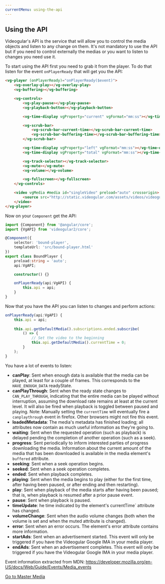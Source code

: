 ```yaml
---
currentMenu: using-the-api
---
```


## Using the API

Videogular's API is the service that will allow you to control the media objects and listen to any change on them. It's not mandatory to use the API but if you need to control externally the medias or you want to listen to changes you need use it. 

To start using the API first you need to grab it from the player. To do that listen for the event `onPlayerReady` that will get you the API:

```html
<vg-player (onPlayerReady)="onPlayerReady($event)">
    <vg-overlay-play></vg-overlay-play>
    <vg-buffering></vg-buffering>

    <vg-controls>
        <vg-play-pause></vg-play-pause>
        <vg-playback-button></vg-playback-button>

        <vg-time-display vgProperty="current" vgFormat="mm:ss"></vg-time-display>

        <vg-scrub-bar>
            <vg-scrub-bar-current-time></vg-scrub-bar-current-time>
            <vg-scrub-bar-buffering-time></vg-scrub-bar-buffering-time>
        </vg-scrub-bar>

        <vg-time-display vgProperty="left" vgFormat="mm:ss"></vg-time-display>
        <vg-time-display vgProperty="total" vgFormat="mm:ss"></vg-time-display>

        <vg-track-selector></vg-track-selector>
        <vg-mute></vg-mute>
        <vg-volume></vg-volume>

        <vg-fullscreen></vg-fullscreen>
    </vg-controls>

    <video vgMedia #media id="singleVideo" preload="auto" crossorigin>
        <source src="http://static.videogular.com/assets/videos/videogular.mp4" type="video/mp4">
    </video>
</vg-player>
```

Now on your `Component` get the API:

```typescript
import {Component} from '@angular/core';
import {VgAPI} from 'videogular2/core';

@Component({
    selector: 'bound-player',
    templateUrl: 'src/bound-player.html'
})
export class BoundPlayer {
    preload:string = 'auto';
    api:VgAPI;

    constructor() {}

    onPlayerReady(api:VgAPI) {
        this.api = api;
    }
}
```

Now that you have the API you can listen to changes and perform actions:

```typescript
onPlayerReady(api:VgAPI) {
    this.api = api;
    
    this.api.getDefaultMedia().subscriptions.ended.subscribe(
        () => {
            // Set the video to the beginning
            this.api.getDefaultMedia().currentTime = 0;
        }
    );
}
```

You have a lot of events to listen:

- **canPlay**: Sent when enough data is available that the media can be played, at least for a couple of frames. This corresponds to the `HAVE_ENOUGH_DATA` readyState.
- **canPlayThrough**: Sent when the ready state changes to `CAN_PLAY_THROUGH`, indicating that the entire media can be played without interruption, assuming the download rate remains at least at the current level. It will also be fired when playback is toggled between paused and playing. Note: Manually setting the `currentTime` will eventually fire a `canplaythrough` event in firefox. Other browsers might not fire this event.
- **loadedMetadata**: The media's metadata has finished loading; all attributes now contain as much useful information as they're going to.
- **waiting**: Sent when the requested operation (such as playback) is delayed pending the completion of another operation (such as a seek).
- **progress**: Sent periodically to inform interested parties of progress downloading the media. Information about the current amount of the media that has been downloaded is available in the media element's `buffered` attribute. 
- **seeking**: Sent when a seek operation begins.
- **seeked**: Sent when a seek operation completes.
- **ended**: Sent when playback completes.
- **playing**: Sent when the media begins to play (either for the first time, after having been paused, or after ending and then restarting). 
- **play**: Sent when playback of the media starts after having been paused; that is, when playback is resumed after a prior pause event. 
- **pause**: Sent when playback is paused. 
- **timeUpdate**: he time indicated by the element's currentTime` attribute has changed. 
- **volumeChange**: Sent when the audio volume changes (both when the volume is set and when the muted attribute is changed). 
- **error**: Sent when an error occurs.  The element's error attribute contains more information. 
- **startAds**: Sent when an advertisement started. This event will only be triggered if you have the Videogular Google IMA in your media player. 
- **endAds**: Sent when an advertisement completes. This event will only be triggered if you have the Videogular Google IMA in your media player. 

Event information extracted from MDN: https://developer.mozilla.org/en-US/docs/Web/Guide/Events/Media_events

<a href="master-media.html">Go to Master Media</a>
